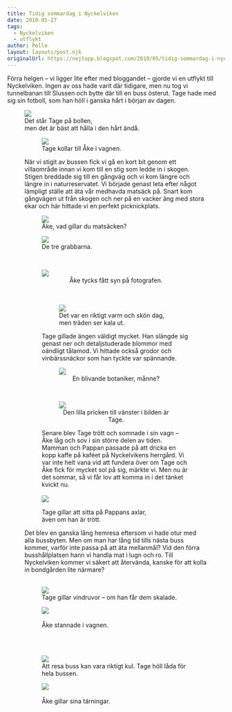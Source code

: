 ```yaml
---
title: Tidig sommardag i Nyckelviken
date: 2010-05-27
tags: 
  - Nyckelviken
  - utflykt	
author: Pelle
layout: layouts/post.njk
originalUrl: https://nejtupp.blogspot.com/2010/05/tidig-sommardag-i-nyckelviken.html
---
```


Förra helgen – vi ligger lite efter med bloggandet – gjorde vi en utflykt till Nyckelviken. Ingen av oss hade varit där tidigare, men nu tog vi tunnelbanan till Slussen och bytte där till en buss österut. Tage hade med sig sin fotboll, som han höll i ganska hårt i början av dagen.

<figure>
	<img src="../../../../img/Utflykt+till+Nyckelviken-_MG_9820.jpg"><br>
	<figcaption>Det står Tage på bollen,<br>men det är bäst att hålla i den hårt ändå.</figcaption>

<figure>
	<img src="../../../../img/Utflykt+till+Nyckelviken-_MG_9826.jpg"><br>
	<figcaption>Tage kollar till Åke i vagnen.</figcaption>
</figure>När vi stigit av bussen fick vi gå en kort bit genom ett villaområde innan vi kom till en stig som ledde in i skogen. Stigen breddade sig till en gångväg och vi kom längre och längre in i naturreservatet. Vi började genast leta efter något lämpligt ställe att äta vår medhavda matsäck på. Snart kom gångvägen ut från skogen och ner på en vacker äng med stora ekar och här hittade vi en perfekt picknickplats.

<figure>
	<img src="../../../../img/Utflykt+till+Nyckelviken-_MG_9841.jpg"><br>
	<figcaption>Åke, vad gillar du matsäcken?</figcaption>
</figure>

<figure>
<img src="../../../../img/Utflykt+till+Nyckelviken-_MG_9866.jpg"><br>
	<figcaption>De tre grabbarna.</figcaption>
</figure>

<br><figure>
	<img src="../../../../img/Utflykt+till+Nyckelviken-_MG_9868.jpg"><br></div><div style="text-align: center;">
	<figcaption>Åke tycks fått syn på fotografen.</span><br><br></div><br><figure>
	<img src="../../../../img/Utflykt+till+Nyckelviken-_MG_9888.jpg"><br>
	<figcaption>Det var en riktigt varm och skön dag,<br>men träden ser kala ut.</figcaption>
</figure>Tage gillade ängen väldigt mycket. Han slängde sig genast ner och detaljstuderade blommor med oändligt tålamod. Vi hittade också grodor och vinbärssnäckor som han tyckte var spännande.

<figure>
	<img src="../../../../img/Utflykt+till+Nyckelviken-_MG_9886.jpg"><br></div><div style="text-align: center;">
	<figcaption>En blivande botaniker, månne?</figcaption>
</figure>

<br><figure>
	<img src="../../../../img/Utflykt+till+Nyckelviken-_MG_9902.jpg"><br></div><div style="text-align: center;">
	<figcaption>Den lilla pricken till vänster i bilden är Tage.</figcaption>
</figure>

Senare blev Tage trött och somnade i sin vagn – Åke låg och sov i sin större delen av tiden. Mamman och Pappan passade på att dricka en kopp kaffe på kaféet på Nyckelvikens herrgård. Vi var inte helt vana vid att fundera över om Tage och Åke fick för mycket sol på sig, märkte vi. Men nu är det sommar, så vi får lov att komma in i det tänket kvickt nu.<br></div><br><img src="../../../../img/Utflykt+till+Nyckelviken-_MG_9918.jpg"><br>
	<figcaption>Tage gillar att sitta på Pappans axlar,<br>även om han är trött.</figcaption>
</figure>

Det blev en ganska lång hemresa eftersom vi hade otur med alla bussbyten. Men om man har lång tid tills nästa buss kommer, varför inte passa på att äta mellanmål? Vid den förra busshållplatsen hann vi handla mat i lugn och ro. Till Nyckelviken kommer vi säkert att återvända, kanske för att kolla in bondgården lite närmare?<br></div><br></div><figure>
	<img src="../../../../img/Utflykt+till+Nyckelviken-_MG_9930.jpg"><br>
	<figcaption>Tage gillar vindruvor – om han får dem skalade.</figcaption>
</figure>

<figure>
	<img src="../../../../img/Utflykt+till+Nyckelviken-_MG_9938.jpg">
	<figcaption><br>Åke stannade i vagnen.</figcaption>
</figure><div style="text-align: center;"><br></div><br><figure>
	<img src="../../../../img/Utflykt+till+Nyckelviken-_MG_9950.jpg"><br>
	<figcaption>Att resa buss kan vara riktigt kul. Tage höll låda för hela bussen.</figcaption>
</figure>

<figure>
<img src="../../../../img/Utflykt+till+Nyckelviken-_MG_9964.jpg">
	<figcaption><br>Åke gillar sina tärningar.</figcaption>
